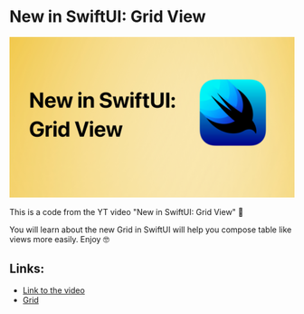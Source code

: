 # New in SwiftUI: Grid View

[![New in SwiftUI: Grid View](thumbnail.jpg)](https://www.youtube.com/watch?v=7c19zF-MUFw)

This is a code from the YT video "New in SwiftUI: Grid View" 🤗

You will learn about the new Grid in SwiftUI will help you compose table like views more easily. Enjoy 🤓

## Links:
- [Link to the video](https://www.youtube.com/watch?v=7c19zF-MUFw)
- [Grid](https://developer.apple.com/documentation/swiftui/grid)